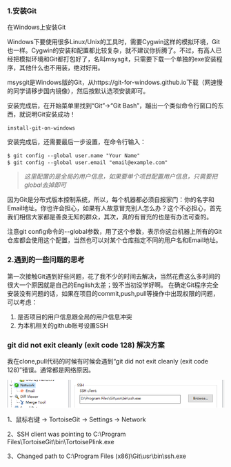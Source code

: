
### 1.安装Git
在Windows上安装Git

Windows下要使用很多Linux/Unix的工具时，需要Cygwin这样的模拟环境，Git也一样。Cygwin的安装和配置都比较复杂，就不建议你折腾了。不过，有高人已经把模拟环境和Git都打包好了，名叫msysgit，只需要下载一个单独的exe安装程序，其他什么也不用装，绝对好用。

msysgit是Windows版的Git，从https://git-for-windows.github.io下载（网速慢的同学请移步国内镜像），然后按默认选项安装即可。

安装完成后，在开始菜单里找到“Git”->“Git Bash”，蹦出一个类似命令行窗口的东西，就说明Git安装成功！
```
install-git-on-windows
```
安装完成后，还需要最后一步设置，在命令行输入：

```
$ git config --global user.name "Your Name"
$ git config --global user.email "email@example.com"
```
> *这里配置的是全局的用户信息，如果要单个项目配置用户信息，只需要把global去掉即可*

因为Git是分布式版本控制系统，所以，每个机器都必须自报家门：你的名字和Email地址。你也许会担心，如果有人故意冒充别人怎么办？这个不必担心，首先我们相信大家都是善良无知的群众，其次，真的有冒充的也是有办法可查的。

注意git config命令的--global参数，用了这个参数，表示你这台机器上所有的Git仓库都会使用这个配置，当然也可以对某个仓库指定不同的用户名和Email地址。

### 2.遇到的一些问题的思考
第一次接触Git遇到好些问题，花了我不少的时间去解决，当然花费这么多时间的很大一个原因就是自己的English太差；毁不当初没学好啊。
在确定Git程序完全安装没有问题的话，如果在项目的commit,push,pull等操作中出现权限的问题，可以考虑：
1. 是否项目的用户信息跟全局的用户信息冲突
2. 为本机相关的github账号设置SSH

### git did not exit cleanly (exit code 128)  解决方案

我在clone,pull代码的时候有时候会遇到“git did not exit cleanly (exit code 128)”错误。通常都是网络原因。

![](../git/git-erro.png)

1、鼠标右键 -> TortoiseGit -> Settings -> Network

2、SSH client was pointing to C:\Program Files\TortoiseGit\bin\TortoisePlink.exe

3、Changed path to C:\Program Files (x86)\Git\usr\bin\ssh.exe